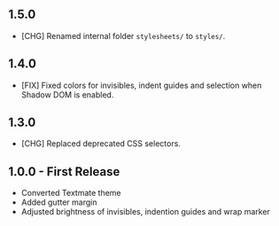 ## 1.5.0

* [CHG] Renamed internal folder `stylesheets/` to `styles/`.


## 1.4.0

* [FIX] Fixed colors for invisibles, indent guides and selection when Shadow DOM
  is enabled.


## 1.3.0

* [CHG] Replaced deprecated CSS selectors.


## 1.0.0 - First Release

* Converted Textmate theme
* Added gutter margin
* Adjusted brightness of invisibles, indention guides and wrap marker
